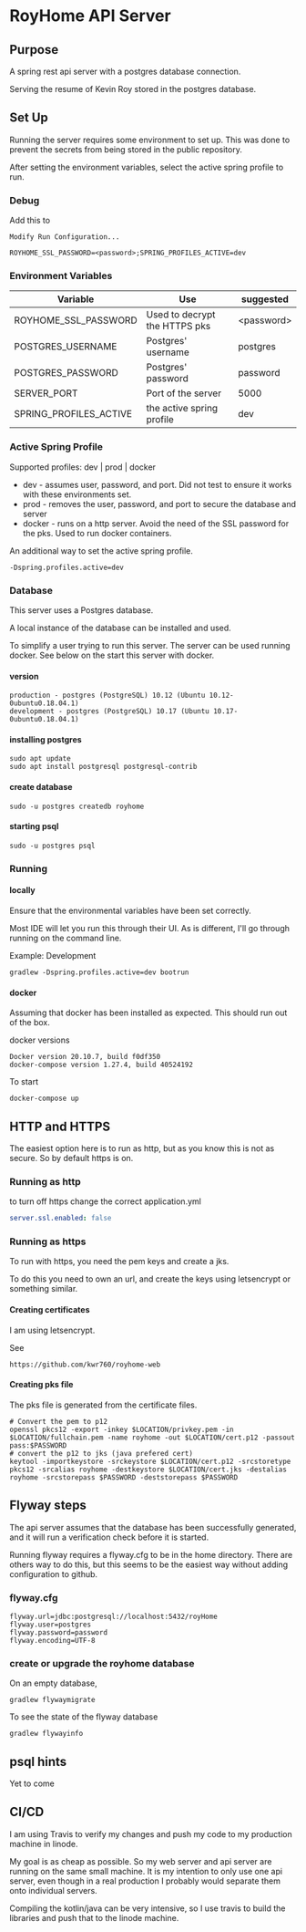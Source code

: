 # RoyHome API Server

## Purpose

A spring rest api server with a postgres database connection.

Serving the resume of Kevin Roy stored in the postgres database.

## Set Up

Running the server requires some environment to set up.  This was done to
prevent the secrets from being stored in the public repository.

After setting the environment variables, select the active spring profile
to run.
### Debug
Add this to 
```text
Modify Run Configuration...
``` 
```text
ROYHOME_SSL_PASSWORD=<password>;SPRING_PROFILES_ACTIVE=dev
```
### Environment Variables

| Variable               | Use                            | suggested    |
| ---------------------- | ------------------------------ | ------------ |
| ROYHOME_SSL_PASSWORD   | Used to decrypt the HTTPS pks  | \<password\> |
| POSTGRES_USERNAME      | Postgres' username             | postgres     |
| POSTGRES_PASSWORD      | Postgres' password             | password     |
| SERVER_PORT            | Port of the server             | 5000         |
| SPRING_PROFILES_ACTIVE | the active spring profile      | dev          |

### Active Spring Profile

Supported profiles: dev | prod | docker

* dev - assumes user, password, and port.  Did not test to ensure it works
with these environments set.
* prod - removes the user, password, and port to secure the database and server
* docker - runs on a http server.  Avoid the need of the SSL password for
  the pks.  Used to run docker containers.

An additional way to set the active spring profile.
```text
-Dspring.profiles.active=dev
```

### Database

This server uses a Postgres database.  

A local instance of the database can be installed and used. 

To simplify a user trying to run this server.  The server can be used 
running docker.  See below on the start this server with docker.

#### version
```text
production - postgres (PostgreSQL) 10.12 (Ubuntu 10.12-0ubuntu0.18.04.1)
development - postgres (PostgreSQL) 10.17 (Ubuntu 10.17-0ubuntu0.18.04.1)
```

#### installing postgres
```shell
sudo apt update
sudo apt install postgresql postgresql-contrib
```

#### create database
```shell
sudo -u postgres createdb royhome
```

#### starting psql
```shell
sudo -u postgres psql
```

### Running

#### locally
Ensure that the environmental variables have been set correctly.

Most IDE will let you run this through their UI.  As is different, I'll 
go through running on the command line.

Example: Development
```shell
gradlew -Dspring.profiles.active=dev bootrun
```

#### docker

Assuming that docker has been installed as expected.  This should run out of the box.

docker versions
```text
Docker version 20.10.7, build f0df350
docker-compose version 1.27.4, build 40524192
```

To start
```shell
docker-compose up
```

## HTTP and HTTPS

The easiest option here is to run as http, but as you know this is not as secure.  So by default https is on.

### Running as http

to turn off https change the correct application.yml
```yaml
server.ssl.enabled: false
```

### Running as https

To run with https, you need the pem keys and create a jks.

To do this you need to own an url, and create the keys using letsencrypt or something similar.

#### Creating certificates

I am using letsencrypt.

See
```shell
https://github.com/kwr760/royhome-web
```

#### Creating pks file

The pks file is generated from the certificate files.

```shell
# Convert the pem to p12
openssl pkcs12 -export -inkey $LOCATION/privkey.pem -in $LOCATION/fullchain.pem -name royhome -out $LOCATION/cert.p12 -passout pass:$PASSWORD
# convert the p12 to jks (java prefered cert)
keytool -importkeystore -srckeystore $LOCATION/cert.p12 -srcstoretype pkcs12 -srcalias royhome -destkeystore $LOCATION/cert.jks -destalias royhome -srcstorepass $PASSWORD -deststorepass $PASSWORD
```

## Flyway steps

The api server assumes that the database has been successfully generated, and it will run a verification check before it
is started.

Running flyway requires a flyway.cfg to be in the home directory.  There are others way to do this, but this seems 
to be the easiest way without adding configuration to github.

### flyway.cfg
```lombok.config
flyway.url=jdbc:postgresql://localhost:5432/royHome
flyway.user=postgres
flyway.password=password
flyway.encoding=UTF-8
```

### create or upgrade the royhome database
On an empty database, 
```shell
gradlew flywaymigrate
```

To see the state of the flyway database
```shell
gradlew flywayinfo
```

## psql hints

Yet to come

## CI/CD

I am using Travis to verify my changes and push my code to my production machine in linode.

My goal is as cheap as possible.  So my web server and api server are running on the same small machine.  It is 
my intention to only use one api server, even though in a real production I probably would separate them onto 
individual servers.

Compiling the kotlin/java can be very intensive, so I use travis to build the libraries and push that to 
the linode machine.
